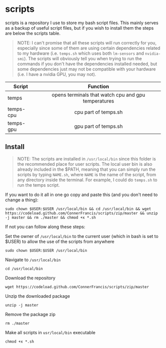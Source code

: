 # scripts

scripts is a repository I use to store my bash script files. This mainly serves as a backup of useful script files, but if you wish to install them the steps are below the scripts table.

>NOTE:
I can't promise that all these scripts will run correctly for you, especially since some of them are using certain dependencies related to my hardware (i.e. `temps.sh` which uses both `lm-sensors` and `nvidia-smi`). The scripts will obviously tell you when trying to run the commands if you don't have the dependencies installed needed, but some dependencies just may not be compatible with your hardware (i.e. I have a nvidia GPU, you may not).

| Script        | Function      |
| ------------- |:-------------:|
| temps         | opens terminals that watch cpu and gpu temperatures   |
| temps-cpu     | cpu part of temps.sh |
| temps-gpu     | gpu part of temps.sh |



## Install

>NOTE: The scripts are installed in `/usr/local/bin` since this folder is the recommended place for user scripts. The local user bin is also already included in the $PATH, meaning that you can simply run the scripts by typing `NAME.sh`, where `NAME` is the name of the script, from any directory inside the terminal. For example, I could do `temps.sh` to run the temps script.

If you want to do it all in one go copy and paste this (and you don't need to change a thing):
```
sudo chown $USER:$USER /usr/local/bin && cd /usr/local/bin && wget https://codeload.github.com/ConnerFrancis/scripts/zip/master && unzip -j master && rm ./master && chmod +x *.sh
```


If not you can follow along these steps:


Set the owner of `/usr/local/bin` to the current user (which in bash is set to $USER) to allow the use of the scripts from anywhere
```
sudo chown $USER:$USER /usr/local/bin
```


Navigate to `/usr/local/bin`
```
cd /usr/local/bin
```


Download the repository
```
wget https://codeload.github.com/ConnerFrancis/scripts/zip/master
```


Unzip the downloaded package
```
unzip -j master
```


Remove the package zip
```
rm ./master
```


Make all scripts in `usr/local/bin` executable
```
chmod +x *.sh
```
